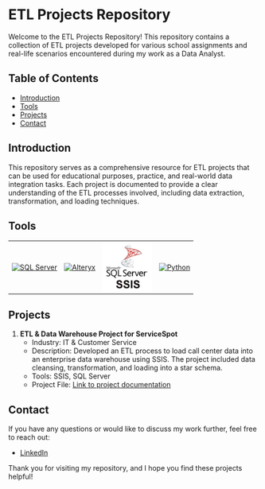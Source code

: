 # ETL Projects Repository

Welcome to the ETL Projects Repository! This repository contains a collection of ETL projects developed for various school assignments and real-life scenarios encountered during my work as a Data Analyst.

## Table of Contents 

- [Introduction](#introduction)
- [Tools](#tools)
- [Projects](#projects)
- [Contact](#contact)

## Introduction

This repository serves as a comprehensive resource for ETL projects that can be used for educational purposes, practice, and real-world data integration tasks. Each project is documented to provide a clear understanding of the ETL processes involved, including data extraction, transformation, and loading techniques.

## Tools
<table>
<tr>
<td><a href="#"><img src="https://commons.wikimedia.org/wiki/File:Microsoft_SQL_Server_Logo.png" alt="SQL Server" align="center" width="100"/></a></td>
<td><a href="#"><img src="https://commons.wikimedia.org/wiki/File:Alteryx_logo.svg" alt="Alteryx" align="center" width="100"/></a></td>
<td><a href="#"><img src="Images/ssis-logo.jpeg" alt="SSIS" align="center" width="100"/></a></td>
<td><a href="#"><img src="https://upload.wikimedia.org/wikipedia/commons/thumb/c/c3/Python-logo-notext.svg/1200px-Python-logo-notext.svg.png" alt="Python" align="center" width="70"/></a></td>
</tr>
</table>


## Projects

1. **ETL & Data Warehouse Project for ServiceSpot**
   - Industry: IT & Customer Service
   - Description: Developed an ETL process to load call center data into an enterprise data warehouse using SSIS. The project included data cleansing, transformation, and loading into a star schema.
   - Tools: SSIS, SQL Server
   - Project File: [Link to project documentation](Project_1_ETL_Data_Warehouse_for_ServiceSpot.md)

## Contact

If you have any questions or would like to discuss my work further, feel free to reach out:

- [LinkedIn](https://www.linkedin.com/in/misszeferino/)

Thank you for visiting my repository, and I hope you find these projects helpful!
